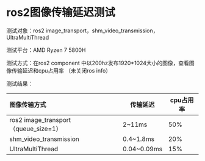 # ros2图像传输延迟测试

测试对象：ros2 image_transport，shm_video_transmission，UltraMultiThread

测试平台：AMD Ryzen 7 5800H

测试方式：在ros2 component 中以200hz发布1920*1024大小的图像，查看图像传输延迟和cpu占用率 （未关闭ros info）

测试结果：

| 图像传输方式                         | 传输延迟    | cpu占用率 |
| :----------------------------------- | ----------- | --------- |
| ros2 image_transport（queue_size=1） | 2~11ms      | 50%       |
| shm_video_transmission               | 0.4~1.8ms   | 20%       |
| UltraMultiThread                     | 0.04~0.09ms | 15%       |

